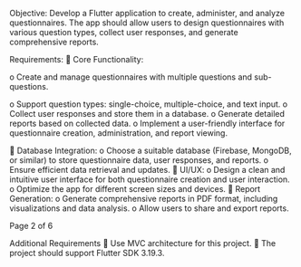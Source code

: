 Objective:
Develop a Flutter application to create, administer, and analyze questionnaires. The
app should allow users to design questionnaires with various question types, collect
user responses, and generate comprehensive reports.

Requirements:
 Core Functionality:

o Create and manage questionnaires with multiple questions and sub-
questions.

o Support question types: single-choice, multiple-choice, and text input.
o Collect user responses and store them in a database.
o Generate detailed reports based on collected data.
o Implement a user-friendly interface for questionnaire creation,
administration, and report viewing.

 Database Integration:
o Choose a suitable database (Firebase, MongoDB, or similar) to store
questionnaire data, user responses, and reports.
o Ensure efficient data retrieval and updates.
 UI/UX:
o Design a clean and intuitive user interface for both questionnaire
creation and user interaction.
o Optimize the app for different screen sizes and devices.
 Report Generation:
o Generate comprehensive reports in PDF format, including visualizations
and data analysis.
o Allow users to share and export reports.

Page 2 of 6

Additional Requirements
 Use MVC architecture for this project.
 The project should support Flutter SDK 3.19.3.
